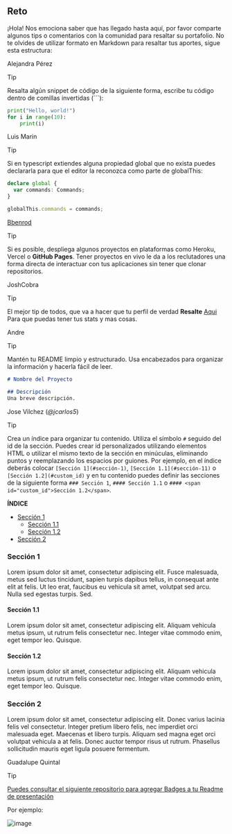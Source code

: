 ## Reto

¡Hola! Nos emociona saber que has llegado hasta aquí, por favor comparte algunos tips o comentarios con la comunidad para resaltar su portafolio. 
No te olvides de utilizar formato en Markdown para resaltar tus aportes, sigue esta estructura:

Alejandra Pérez

> [!TIP]
> Resalta algún snippet de código de la siguiente forma, escribe tu código dentro de comillas invertidas (```):

```py
print("Hello, world!")
for i in range(10):
    print(i)
```

<!-- Sección de tips -->

Luis Marin

> [!TIP]
> Si en typescript extiendes alguna propiedad global que no exista puedes declararla para que el editor la reconozca como parte de globalThis:

```typescript
declare global {
  var commands: Commands;
}

globalThis.commands = commands;
```

[Bbenrod](https://github.com/Bbenrod)

> [!TIP]
> Si es posible, despliega algunos proyectos en plataformas como Heroku, Vercel o **GitHub Pages**. Tener proyectos en vivo le da a los reclutadores una forma directa de interactuar con tus aplicaciones sin tener que clonar repositorios.

JoshCobra

> [!TIP]
> El mejor tip de todos, que va a hacer que tu perfil de verdad **Resalte** [Aqui](https://gprm.itsvg.in/) Para que puedas tener tus stats y mas cosas.

Andre

> [!TIP] 
> Mantén tu README limpio y estructurado. Usa encabezados para organizar la información y hacerla fácil de leer.

```md
# Nombre del Proyecto

## Descripción
Una breve descripción.
```

Jose Vilchez (_@jcarlos5_)

> [!TIP]
> Crea un índice para organizar tu contenido. Utiliza el símbolo `#` seguido del id de la sección. Puedes crear id personalizados utilizando elementos HTML o utilizar el mismo texto de la sección en minúculas, eliminando puntos y reemplazando los espacios por guiones. Por ejemplo, en el índice deberás colocar `[Sección 1](#sección-1)`, `[Sección 1.1](#sección-11)` o `[Sección 1.2](#custom_id)` y en tu contenido puedes definir las secciones de la siguiente forma `### Sección 1`, `#### Sección 1.1` o `#### <span id="custom_id">Sección 1.2</span>`.

**ÍNDICE**
- [Sección 1](#sección-1)
    - [Sección 1.1](#sección-11)
    - [Sección 1.2](#custom_id)
- [Sección 2](#sección-2)

### Sección 1
Lorem ipsum dolor sit amet, consectetur adipiscing elit. Fusce malesuada, metus sed luctus tincidunt, sapien turpis dapibus tellus, in consequat ante elit at felis. Ut leo erat, faucibus eu vehicula sit amet, volutpat sed arcu. Nulla sed egestas turpis. Sed.
#### Sección 1.1
Lorem ipsum dolor sit amet, consectetur adipiscing elit. Aliquam vehicula metus ipsum, ut rutrum felis consectetur nec. Integer vitae commodo enim, eget tempor leo. Quisque.
#### <span id="custom_id">Sección 1.2</span>
Lorem ipsum dolor sit amet, consectetur adipiscing elit. Aliquam vehicula metus ipsum, ut rutrum felis consectetur nec. Integer vitae commodo enim, eget tempor leo. Quisque.

### Sección 2
Lorem ipsum dolor sit amet, consectetur adipiscing elit. Donec varius lacinia felis vel consectetur. Integer pretium libero felis, nec imperdiet orci malesuada eget. Maecenas et libero turpis. Aliquam sed magna eget orci volutpat vehicula a at felis. Donec auctor tempor risus ut rutrum. Phasellus sollicitudin mauris eget ligula posuere fermentum.

Guadalupe Quintal

> [!TIP]
> [Puedes consultar el siguiente repositorio para agregar Badges a tu Readme de presentación](https://github.com/alexandresanlim/Badges4-README.md-Profile)
>
> Por ejemplo:
> 
> ![image](https://img.shields.io/badge/Microsoft%20SQL%20Server-CC2927?style=for-the-badge&logo=microsoft%20sql%20server&logoColor=white)

<!-- Sección de tips - FIN -->

